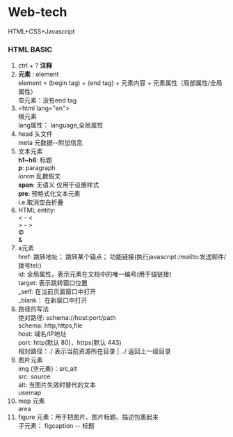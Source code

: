 # Web-tech
HTML+CSS+Javascript  

### HTML BASIC
1. ctrl + ? **注释**  
2. **元素** : element  
    element = (begin tag) + (end tag) + 元素内容 + 元素属性（局部属性/全局属性）  
空元素：没有end tag  
3. &lt;html lang="en"&gt;  
    根元素    
    lang属性： language,全局属性  
4. head 头文件  
    meta 元数据--附加信息  
5. 文本元素  
    **h1~h6**: 标题  
    **p**: paragraph  
    *lorem* 乱数假文  
    **span**: 无语义 仅用于设置样式  
    **pre**: 预格式化文本元素  
        i.e.取消空白折叠  
6. HTML entity:  
    &lt; - <  
    &gt; - >  
    &copy;  
    &amp;  
7. a元素  
    href: 跳转地址； 跳转某个锚点； 功能链接(执行javascript:/mailto:发送邮件/拨号tel:)  
    id: 全局属性，表示元素在文档中的唯一编号(用于锚链接)  
    target: 表示跳转窗口位置  
        _self: 在当前页面窗口中打开  
        _blank： 在新窗口中打开  
8. 路径的写法  
    绝对路径: schema://host:port/path  
        schema: http,https,file  
        host: 域名/IP地址  
        port: http(默认 80)，https(默认 443)  
    相对路径：./ 表示当前资源所在目录 | ../ 返回上一级目录  
9. 图片元素  
    img (空元素)：src,alt  
    src: source  
    alt: 当图片失效时替代的文本  
    usemap  
10. map 元素  
    area  
11. figure 元素：用于把图片、图片标题、描述包裹起来  
    子元素： figcaption -- 标题  
